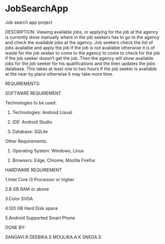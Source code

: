 # JobSearchApp
Job search app project

DESCRIPTION:
    Viewing available jobs, or applying for the job at the agency is currently done manually where in the job seekers has to go to the agency and check the available jobs at the agency. Job seekers check the list of jobs available and apply the job if the job is not available otherwise it is of waste for the job seeker to come to the agency to come to check for the job if the job seeker doesn’t get the job. Then the agency will show available jobs for the job seeker for his qualifications and the then updates the jobs database. This takes at least one to two hours if the job seeker is available at the near by place otherwise it may take more time.

REQUIREMENTS:

SOFTWARE REQUIREMENT

Technologies to be used:

1. Technologies: Android (Java)

2. IDE: Android Studio

3. Database: SQLite
        
Other Requirements:

1. Operating System: Windows, Linux

2. Browsers: Edge, Chrome, Mozilla Firefox
        
HARDWARE REQUIREMENT

1.Intel Core i3 Processor or higher

2.8 GB RAM or above

3.Color SVGA 

4.120 GB Hard Disk space

5.Android Supported Smart Phone
         
 DONE BY: 
 
 SANGAVI.R
 DEEBIKA.S
 MOULIKA.A.K
 SNEGA.S
